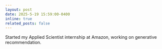 ```yaml
---
layout: post
date: 2025-5-19 15:59:00-0400
inline: true
related_posts: false
---
```


Started my Applied Scientist internship at Amazon, working on generative recommendation.